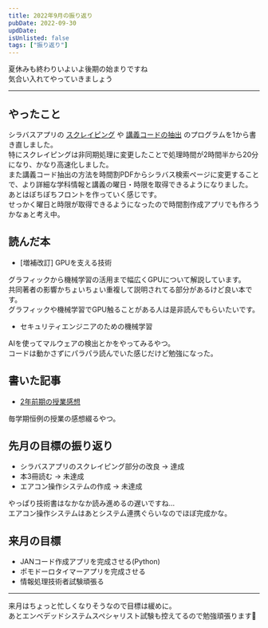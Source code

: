 ```yaml
---
title: 2022年9月の振り返り
pubDate: 2022-09-30
updDate: 
isUnlisted: false
tags: ["振り返り"]
---
```


夏休みも終わりいよいよ後期の始まりですね  
気合い入れてやっていきましょう  

---

## やったこと

シラバスアプリの
[スクレイピング](https://github.com/oit-tools/syllabus-scraping)
や
[講義コードの抽出](https://github.com/oit-tools/syllabus-extract)
のプログラムを1から書き直しました。  
特にスクレイピングは非同期処理に変更したことで処理時間が2時間半から20分になり、かなり高速化しました。  
また講義コード抽出の方法を時間割PDFからシラバス検索ページに変更することで、より詳細な学科情報と講義の曜日・時限を取得できるようになりました。  
あとはぼちぼちフロントを作っていく感じです。  
せっかく曜日と時限が取得できるようになったので時間割作成アプリでも作ろうかなぁと考え中。  

## 読んだ本

- [増補改訂] GPUを支える技術

グラフィックから機械学習の活用まで幅広くGPUについて解説しています。  
共同著者の影響かちょいちょい重複して説明されてる部分があるけど良い本です。  
グラフィックや機械学習でGPU触ることがある人は是非読んでもらいたいです。  

- セキュリティエンジニアのための機械学習

AIを使ってマルウェアの検出とかをやってみるやつ。  
コードは動かさずにパラパラ読んでいた感じだけど勉強になった。  

## 書いた記事

- [2年前期の授業感想](https://yashikota.com/blog/22fs-kougi)  

毎学期恒例の授業の感想綴るやつ。  

## 先月の目標の振り返り

- シラバスアプリのスクレイピング部分の改良
  → 達成
- 本3冊読む
  → 未達成
- エアコン操作システムの作成
  → 未達成

やっぱり技術書はなかなか読み進めるの遅いですね…  
エアコン操作システムはあとシステム連携ぐらいなのでほぼ完成かな。  

## 来月の目標

- JANコード作成アプリを完成させる(Python)
- ポモドーロタイマーアプリを完成させる
- 情報処理技術者試験頑張る

---

来月はちょっと忙しくなりそうなので目標は緩めに。  
あとエンベデッドシステムスペシャリスト試験も控えてるので勉強頑張ります💪  
